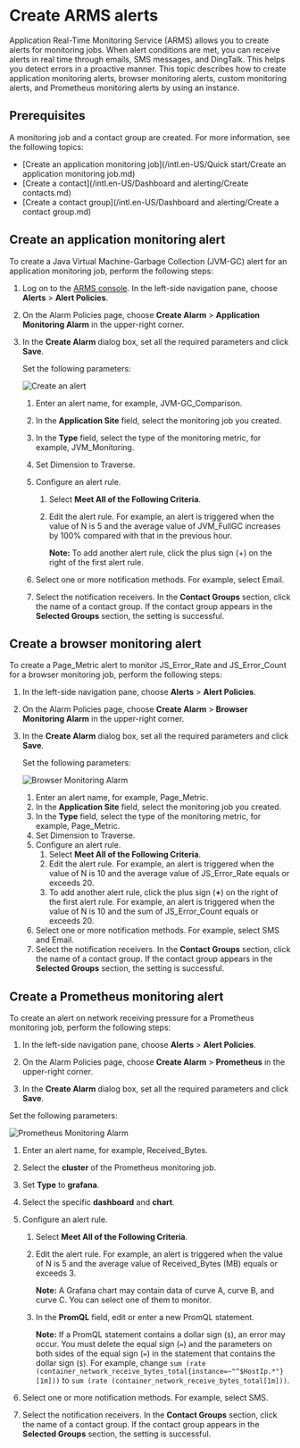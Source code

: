 # Create ARMS alerts

Application Real-Time Monitoring Service \(ARMS\) allows you to create alerts for monitoring jobs. When alert conditions are met, you can receive alerts in real time through emails, SMS messages, and DingTalk. This helps you detect errors in a proactive manner. This topic describes how to create application monitoring alerts, browser monitoring alerts, custom monitoring alerts, and Prometheus monitoring alerts by using an instance.

## Prerequisites

A monitoring job and a contact group are created. For more information, see the following topics:

-   [Create an application monitoring job](/intl.en-US/Quick start/Create an application monitoring job.md)
-   [Create a contact](/intl.en-US/Dashboard and alerting/Create contacts.md)
-   [Create a contact group](/intl.en-US/Dashboard and alerting/Create a contact group.md)

## Create an application monitoring alert

To create a Java Virtual Machine-Garbage Collection \(JVM-GC\) alert for an application monitoring job, perform the following steps:

1.  Log on to the [ARMS console](https://arms-intl.console.aliyun.com/#/home). In the left-side navigation pane, choose **Alerts** \> **Alert Policies**.
2.  On the Alarm Policies page, choose **Create Alarm** \> **Application Monitoring Alarm** in the upper-right corner.
3.  In the **Create Alarm** dialog box, set all the required parameters and click **Save**.

    Set the following parameters:

    ![Create an alert](https://static-aliyun-doc.oss-accelerate.aliyuncs.com/assets/img/en-US/3605658061/p127257.png)

    1.  Enter an alert name, for example, JVM-GC\_Comparison.
    2.  In the **Application Site** field, select the monitoring job you created.
    3.  In the **Type** field, select the type of the monitoring metric, for example, JVM\_Monitoring.
    4.  Set Dimension to Traverse.
    5.  Configure an alert rule.
        1.  Select **Meet All of the Following Criteria**.
        2.  Edit the alert rule. For example, an alert is triggered when the value of N is 5 and the average value of JVM\_FullGC increases by 100% compared with that in the previous hour.

            **Note:** To add another alert rule, click the plus sign \(+\) on the right of the first alert rule.

    6.  Select one or more notification methods. For example, select Email.
    7.  Select the notification receivers. In the **Contact Groups** section, click the name of a contact group. If the contact group appears in the **Selected Groups** section, the setting is successful.

## Create a browser monitoring alert

To create a Page\_Metric alert to monitor JS\_Error\_Rate and JS\_Error\_Count for a browser monitoring job, perform the following steps:

1.  In the left-side navigation pane, choose **Alerts** \> **Alert Policies**.

2.  On the Alarm Policies page, choose **Create Alarm** \> **Browser Monitoring Alarm** in the upper-right corner.

3.  In the **Create Alarm** dialog box, set all the required parameters and click **Save**.

    Set the following parameters:

    ![Browser Monitoring Alarm](https://static-aliyun-doc.oss-accelerate.aliyuncs.com/assets/img/en-US/1667828061/p43505.png)

    1.  Enter an alert name, for example, Page\_Metric.
    2.  In the **Application Site** field, select the monitoring job you created.
    3.  In the **Type** field, select the type of the monitoring metric, for example, Page\_Metric.
    4.  Set Dimension to Traverse.
    5.  Configure an alert rule.
        1.  Select **Meet All of the Following Criteria**.
        2.  Edit the alert rule. For example, an alert is triggered when the value of N is 10 and the average value of JS\_Error\_Rate equals or exceeds 20.
        3.  To add another alert rule, click the plus sign \(**+**\) on the right of the first alert rule. For example, an alert is triggered when the value of N is 10 and the sum of JS\_Error\_Count equals or exceeds 20.
    6.  Select one or more notification methods. For example, select SMS and Email.
    7.  Select the notification receivers. In the **Contact Groups** section, click the name of a contact group. If the contact group appears in the **Selected Groups** section, the setting is successful.

## Create a Prometheus monitoring alert

To create an alert on network receiving pressure for a Prometheus monitoring job, perform the following steps:

1.  In the left-side navigation pane, choose **Alerts** \> **Alert Policies**.

2.  On the Alarm Policies page, choose **Create Alarm** \> **Prometheus** in the upper-right corner.

3.  In the **Create Alarm** dialog box, set all the required parameters and click **Save**.

Set the following parameters:

![Prometheus Monitoring Alarm](https://static-aliyun-doc.oss-accelerate.aliyuncs.com/assets/img/en-US/3608828061/p61774.png)

1.  Enter an alert name, for example, Received\_Bytes.
2.  Select the **cluster** of the Prometheus monitoring job.
3.  Set **Type** to **grafana**.
4.  Select the specific **dashboard** and **chart**.
5.  Configure an alert rule.
    1.  Select **Meet All of the Following Criteria**.
    2.  Edit the alert rule. For example, an alert is triggered when the value of N is 5 and the average value of Received\_Bytes \(MB\) equals or exceeds 3.

        **Note:** A Grafana chart may contain data of curve A, curve B, and curve C. You can select one of them to monitor.

    3.  In the **PromQL** field, edit or enter a new PromQL statement.

        **Note:** If a PromQL statement contains a dollar sign \(`$`\), an error may occur. You must delete the equal sign \(`=`\) and the parameters on both sides of the equal sign \(`=`\) in the statement that contains the dollar sign \(`$`\). For example, change `sum (rate (container_network_receive_bytes_total{instance=~"^$HostIp.*"}[1m]))` to `sum (rate (container_network_receive_bytes_total[1m]))`.

6.  Select one or more notification methods. For example, select SMS.
7.  Select the notification receivers. In the **Contact Groups** section, click the name of a contact group. If the contact group appears in the **Selected Groups** section, the setting is successful.

